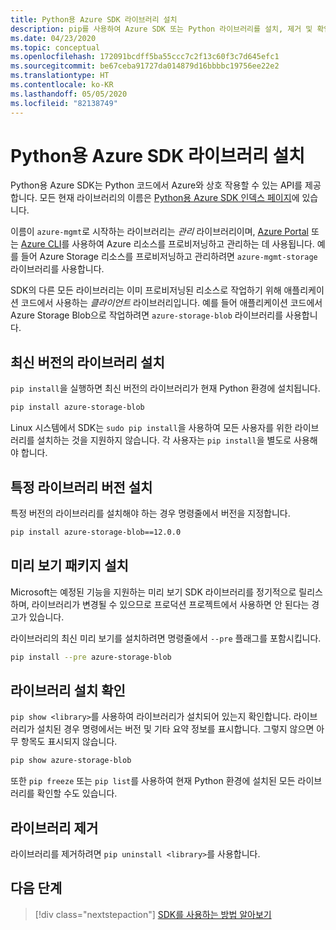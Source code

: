 ```yaml
---
title: Python용 Azure SDK 라이브러리 설치
description: pip를 사용하여 Azure SDK 또는 Python 라이브러리를 설치, 제거 및 확인하는 방법입니다. 특정 버전 및 미리 보기 패키지 설치에 대한 세부 정보가 포함되어 있습니다.
ms.date: 04/23/2020
ms.topic: conceptual
ms.openlocfilehash: 172091bcdff5ba55ccc7c2f13c60f3c7d645efc1
ms.sourcegitcommit: be67ceba91727da014879d16bbbbc19756ee22e2
ms.translationtype: HT
ms.contentlocale: ko-KR
ms.lasthandoff: 05/05/2020
ms.locfileid: "82138749"
---
```

# <a name="install-azure-sdk-for-python-libraries"></a>Python용 Azure SDK 라이브러리 설치

Python용 Azure SDK는 Python 코드에서 Azure와 상호 작용할 수 있는 API를 제공합니다. 모든 현재 라이브러리의 이름은 [Python용 Azure SDK 인덱스 페이지](https://azure.github.io/azure-sdk/releases/latest/all/python.html)에 있습니다.

이름이 `azure-mgmt`로 시작하는 라이브러리는 *관리* 라이브러리이며, [Azure Portal](https://portal.azure.com) 또는 [Azure CLI](/cli/azure/install-azure-cli)를 사용하여 Azure 리소스를 프로비저닝하고 관리하는 데 사용됩니다. 예를 들어 Azure Storage 리소스를 프로비저닝하고 관리하려면 `azure-mgmt-storage` 라이브러리를 사용합니다.

SDK의 다른 모든 라이브러리는 이미 프로비저닝된 리소스로 작업하기 위해 애플리케이션 코드에서 사용하는 *클라이언트* 라이브러리입니다. 예를 들어 애플리케이션 코드에서 Azure Storage Blob으로 작업하려면 `azure-storage-blob` 라이브러리를 사용합니다.

## <a name="install-the-latest-version-of-a-library"></a>최신 버전의 라이브러리 설치

`pip install`을 실행하면 최신 버전의 라이브러리가 현재 Python 환경에 설치됩니다.

```bash
pip install azure-storage-blob
```

Linux 시스템에서 SDK는 `sudo pip install`을 사용하여 모든 사용자를 위한 라이브러리를 설치하는 것을 지원하지 않습니다. 각 사용자는 `pip install`을 별도로 사용해야 합니다.

## <a name="install-specific-library-versions"></a>특정 라이브러리 버전 설치

특정 버전의 라이브러리를 설치해야 하는 경우 명령줄에서 버전을 지정합니다.

```bash
pip install azure-storage-blob==12.0.0
```

## <a name="install-preview-packages"></a>미리 보기 패키지 설치

Microsoft는 예정된 기능을 지원하는 미리 보기 SDK 라이브러리를 정기적으로 릴리스하며, 라이브러리가 변경될 수 있으므로 프로덕션 프로젝트에서 사용하면 안 된다는 경고가 있습니다.

라이브러리의 최신 미리 보기를 설치하려면 명령줄에서 `--pre` 플래그를 포함시킵니다.

```bash
pip install --pre azure-storage-blob
```

## <a name="verify-a-library-installation"></a>라이브러리 설치 확인

`pip show <library>`를 사용하여 라이브러리가 설치되어 있는지 확인합니다. 라이브러리가 설치된 경우 명령에서는 버전 및 기타 요약 정보를 표시합니다. 그렇지 않으면 아무 항목도 표시되지 않습니다.

```bash
pip show azure-storage-blob
```

또한 `pip freeze` 또는 `pip list`를 사용하여 현재 Python 환경에 설치된 모든 라이브러리를 확인할 수도 있습니다.

## <a name="uninstall-a-library"></a>라이브러리 제거

라이브러리를 제거하려면 `pip uninstall <library>`를 사용합니다.

## <a name="next-steps"></a>다음 단계

> [!div class="nextstepaction"]
> [SDK를 사용하는 방법 알아보기](azure-sdk-get-started.yml)
